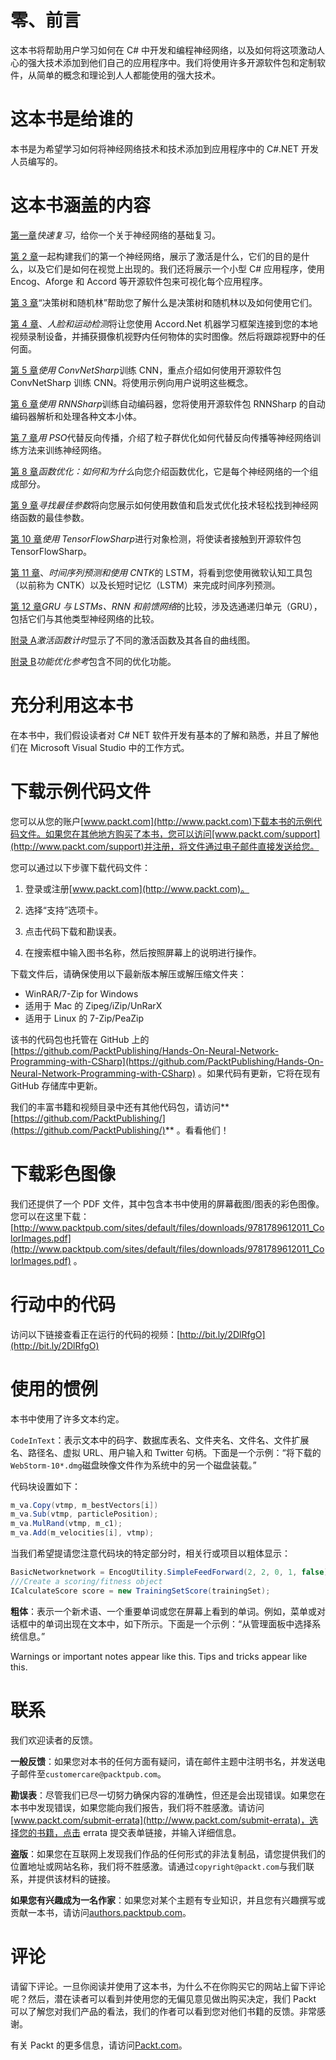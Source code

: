 # 零、前言

这本书将帮助用户学习如何在 C# 中开发和编程神经网络，以及如何将这项激动人心的强大技术添加到他们自己的应用程序中。我们将使用许多开源软件包和定制软件，从简单的概念和理论到人人都能使用的强大技术。

# 这本书是给谁的

本书是为希望学习如何将神经网络技术和技术添加到应用程序中的 C#.NET 开发人员编写的。

# 这本书涵盖的内容

[第一章](01.html)*快速复习*，给你一个关于神经网络的基础复习。

[第 2 章](02.html)一起构建我们的第一个神经网络，展示了激活是什么，它们的目的是什么，以及它们是如何在视觉上出现的。我们还将展示一个小型 C# 应用程序，使用 Encog、Aforge 和 Accord 等开源软件包来可视化每个应用程序。

[第 3 章](03.html)“决策树和随机林”帮助您了解什么是决策树和随机林以及如何使用它们。

[第 4 章](04.html)、*人脸和运动检测*将让您使用 Accord.Net 机器学习框架连接到您的本地视频录制设备，并捕获摄像机视野内任何物体的实时图像。然后将跟踪视野中的任何面。

[第 5 章](05.html)*使用 ConvNetSharp*训练 CNN，重点介绍如何使用开源软件包 ConvNetSharp 训练 CNN。将使用示例向用户说明这些概念。

[第 6 章](06.html)*使用 RNNSharp*训练自动编码器，您将使用开源软件包 RNNSharp 的自动编码器解析和处理各种文本小体。

[第 7 章](07.html)*用 PSO*代替反向传播，介绍了粒子群优化如何代替反向传播等神经网络训练方法来训练神经网络。

[第 8 章](08.html)*函数优化：如何和为什么*向您介绍函数优化，它是每个神经网络的一个组成部分。

[第 9 章](09.html)*寻找最佳参数*将向您展示如何使用数值和启发式优化技术轻松找到神经网络函数的最佳参数。

[第 10 章](10.html)*使用 TensorFlowSharp*进行对象检测，将使读者接触到开源软件包 TensorFlowSharp。

[第 11 章](11.html)、*时间序列预测和使用 CNTK*的 LSTM，将看到您使用微软认知工具包（以前称为 CNTK）以及长短时记忆（LSTM）来完成时间序列预测。

[第 12 章](12.html)*GRU 与 LSTMs、RNN 和前馈网络*的比较，涉及选通递归单元（GRU），包括它们与其他类型神经网络的比较。

[附录 A](13.html)*激活函数计时*显示了不同的激活函数及其各自的曲线图。

[附录 B](14.html)*功能优化参考*包含不同的优化功能。

# 充分利用这本书

在本书中，我们假设读者对 C# NET 软件开发有基本的了解和熟悉，并且了解他们在 Microsoft Visual Studio 中的工作方式。

# 下载示例代码文件

您可以从您的账户[www.packt.com](http://www.packt.com)下载本书的示例代码文件。如果您在其他地方购买了本书，您可以访问[www.packt.com/support](http://www.packt.com/support)并注册，将文件通过电子邮件直接发送给您。

您可以通过以下步骤下载代码文件：

1.  登录或注册[www.packt.com](http://www.packt.com)。
2.  选择“支持”选项卡。

3.  点击代码下载和勘误表。
4.  在搜索框中输入图书名称，然后按照屏幕上的说明进行操作。

下载文件后，请确保使用以下最新版本解压或解压缩文件夹：

*   WinRAR/7-Zip for Windows
*   适用于 Mac 的 Zipeg/iZip/UnRarX
*   适用于 Linux 的 7-Zip/PeaZip

该书的代码包也托管在 GitHub 上的[https://github.com/PacktPublishing/Hands-On-Neural-Network-Programming-with-CSharp](https://github.com/PacktPublishing/Hands-On-Neural-Network-Programming-with-CSharp) 。如果代码有更新，它将在现有 GitHub 存储库中更新。

我们的丰富书籍和视频目录中还有其他代码包，请访问**[https://github.com/PacktPublishing/](https://github.com/PacktPublishing/)** 。看看他们！

# 下载彩色图像

我们还提供了一个 PDF 文件，其中包含本书中使用的屏幕截图/图表的彩色图像。您可以在这里下载：[http://www.packtpub.com/sites/default/files/downloads/9781789612011_ColorImages.pdf](http://www.packtpub.com/sites/default/files/downloads/9781789612011_ColorImages.pdf) 。

# 行动中的代码

访问以下链接查看正在运行的代码的视频：[http://bit.ly/2DlRfgO](http://bit.ly/2DlRfgO)

# 使用的惯例

本书中使用了许多文本约定。

`CodeInText`：表示文本中的码字、数据库表名、文件夹名、文件名、文件扩展名、路径名、虚拟 URL、用户输入和 Twitter 句柄。下面是一个示例：“将下载的`WebStorm-10*.dmg`磁盘映像文件作为系统中的另一个磁盘装载。”

代码块设置如下：

```cs
m_va.Copy(vtmp, m_bestVectors[i])
m_va.Sub(vtmp, particlePosition);
m_va.MulRand(vtmp, m_c1);
m_va.Add(m_velocities[i], vtmp);
```

当我们希望提请您注意代码块的特定部分时，相关行或项目以粗体显示：

```cs
BasicNetworknetwork = EncogUtility.SimpleFeedForward(2, 2, 0, 1, false);
///Create a scoring/fitness object
ICalculateScore score = new TrainingSetScore(trainingSet);
```

**粗体**：表示一个新术语、一个重要单词或您在屏幕上看到的单词。例如，菜单或对话框中的单词出现在文本中，如下所示。下面是一个示例：“从管理面板中选择系统信息。”

Warnings or important notes appear like this. Tips and tricks appear like this.

# 联系

我们欢迎读者的反馈。

**一般反馈**：如果您对本书的任何方面有疑问，请在邮件主题中注明书名，并发送电子邮件至`customercare@packtpub.com`。

**勘误表**：尽管我们已尽一切努力确保内容的准确性，但还是会出现错误。如果您在本书中发现错误，如果您能向我们报告，我们将不胜感激。请访问[www.packt.com/submit-errata](http://www.packt.com/submit-errata)，选择您的书籍，点击 errata 提交表单链接，并输入详细信息。

**盗版**：如果您在互联网上发现我们作品的任何形式的非法复制品，请您提供我们的位置地址或网站名称，我们将不胜感激。请通过`copyright@packt.com`与我们联系，并提供该材料的链接。

**如果您有兴趣成为一名作家**：如果您对某个主题有专业知识，并且您有兴趣撰写或贡献一本书，请访问[authors.packtpub.com](http://authors.packtpub.com/)。

# 评论

请留下评论。一旦你阅读并使用了这本书，为什么不在你购买它的网站上留下评论呢？然后，潜在读者可以看到并使用您的无偏见意见做出购买决定，我们 Packt 可以了解您对我们产品的看法，我们的作者可以看到您对他们书籍的反馈。非常感谢。

有关 Packt 的更多信息，请访问[Packt.com](http://www.packt.com/)。